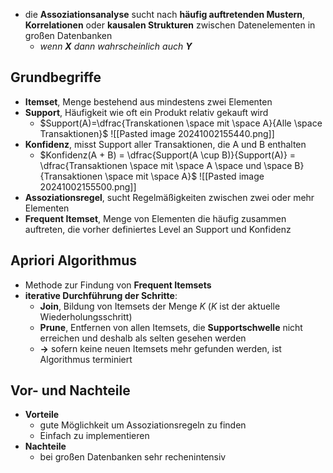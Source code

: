 - die **Assoziationsanalyse** sucht nach **häufig auftretenden Mustern**, **Korrelationen** oder **kausalen Strukturen** zwischen Datenelementen in großen Datenbanken
	- *wenn **X** dann wahrscheinlich auch **Y***

## Grundbegriffe
- **Itemset**, Menge bestehend aus mindestens zwei Elementen
- **Support**, Häufigkeit wie oft ein Produkt relativ gekauft wird
	- $Support(A)=\dfrac{Transkationen \space mit \space A}{Alle \space Transaktionen}$ ![[Pasted image 20241002155440.png]]
- **Konfidenz**, misst Support aller Transaktionen, die A und B enthalten
	- $Konfidenz(A + B) = \dfrac{Support(A \cup B)}{Support(A)} = \dfrac{Transaktionen \space mit \space A \space und \space B}{Transaktionen \space mit \space A}$ ![[Pasted image 20241002155500.png]]
- **Assoziationsregel**, sucht Regelmäßigkeiten zwischen zwei oder mehr Elementen
- **Frequent Itemset**, Menge von Elementen die häufig zusammen auftreten, die vorher definiertes Level an Support und Konfidenz

## Apriori Algorithmus
- Methode zur Findung von **Frequent Itemsets**
- **iterative Durchführung der Schritte**:
	- **Join**, Bildung von Itemsets der Menge $K$ ($K$ ist der aktuelle Wiederholungsschritt)
	- **Prune**, Entfernen von allen Itemsets, die **Supportschwelle** nicht erreichen und deshalb als selten gesehen werden
	- **->** sofern keine neuen Itemsets mehr gefunden werden, ist Algorithmus terminiert

## Vor- und Nachteile
- **Vorteile**
	- gute Möglichkeit um Assoziationsregeln zu finden
	- Einfach zu implementieren
- **Nachteile**
	- bei großen Datenbanken sehr rechenintensiv
